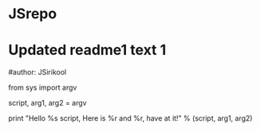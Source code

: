 # JSrepo
# Updated readme1 text 1

#author:  JSirikool

from sys import argv

script, arg1, arg2 = argv

print "Hello %s script, Here is %r and %r, have at it!" % (script, arg1, arg2)


